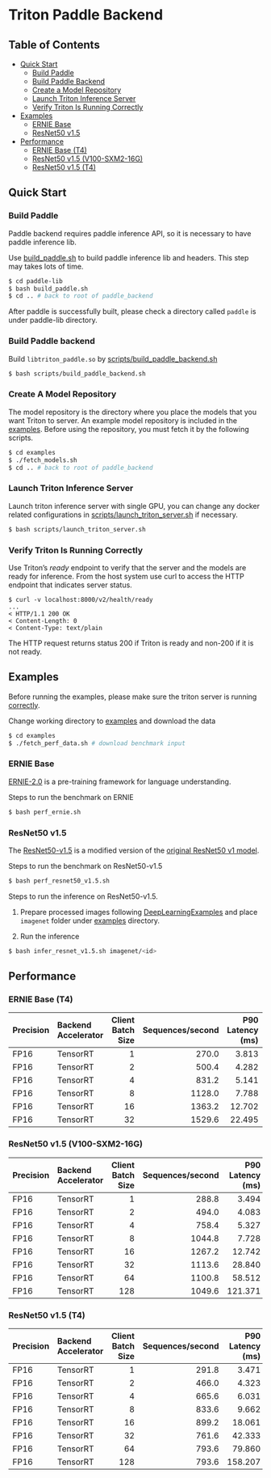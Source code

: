 <!--
# Copyright (c) 2021, NVIDIA CORPORATION. All rights reserved.
#
# Redistribution and use in source and binary forms, with or without
# modification, are permitted provided that the following conditions
# are met:
#  * Redistributions of source code must retain the above copyright
#    notice, this list of conditions and the following disclaimer.
#  * Redistributions in binary form must reproduce the above copyright
#    notice, this list of conditions and the following disclaimer in the
#    documentation and/or other materials provided with the distribution.
#  * Neither the name of NVIDIA CORPORATION nor the names of its
#    contributors may be used to endorse or promote products derived
#    from this software without specific prior written permission.
#
# THIS SOFTWARE IS PROVIDED BY THE COPYRIGHT HOLDERS ``AS IS'' AND ANY
# EXPRESS OR IMPLIED WARRANTIES, INCLUDING, BUT NOT LIMITED TO, THE
# IMPLIED WARRANTIES OF MERCHANTABILITY AND FITNESS FOR A PARTICULAR
# PURPOSE ARE DISCLAIMED.  IN NO EVENT SHALL THE COPYRIGHT OWNER OR
# CONTRIBUTORS BE LIABLE FOR ANY DIRECT, INDIRECT, INCIDENTAL, SPECIAL,
# EXEMPLARY, OR CONSEQUENTIAL DAMAGES (INCLUDING, BUT NOT LIMITED TO,
# PROCUREMENT OF SUBSTITUTE GOODS OR SERVICES; LOSS OF USE, DATA, OR
# PROFITS; OR BUSINESS INTERRUPTION) HOWEVER CAUSED AND ON ANY THEORY
# OF LIABILITY, WHETHER IN CONTRACT, STRICT LIABILITY, OR TORT
# (INCLUDING NEGLIGENCE OR OTHERWISE) ARISING IN ANY WAY OUT OF THE USE
# OF THIS SOFTWARE, EVEN IF ADVISED OF THE POSSIBILITY OF SUCH DAMAGE.
-->

# Triton Paddle Backend

## Table of Contents

- [Quick Start](#quick-start)
    - [Build Paddle](#build-paddle)
    - [Build Paddle Backend](#build-paddle-backend)
    - [Create a Model Repository](#create-a-model-repository)
    - [Launch Triton Inference Server](#launch-triton-inference-server)
    - [Verify Triton Is Running Correctly](#verify-triton-is-running-correctly)
- [Examples](#examples)
    - [ERNIE Base](#ernie-base)
    - [ResNet50 v1.5](#resnet50-v15)
- [Performance](#performance)
    - [ERNIE Base (T4)](#ernie-base-t4)
    - [ResNet50 v1.5 (V100-SXM2-16G)](#resnet50-v15-v100-sxm2-16g)
    - [ResNet50 v1.5 (T4)](#resnet50-v15-t4)

## Quick Start

### Build Paddle
Paddle backend requires paddle inference API, so it is necessary to have paddle inference lib.

Use [build_paddle.sh](paddle-lib/build_paddle.sh) to build paddle inference lib and headers. This step may takes lots of time.

```bash
$ cd paddle-lib
$ bash build_paddle.sh
$ cd .. # back to root of paddle_backend
```

After paddle is successfully built, please check a directory called ``paddle`` is under paddle-lib directory.

### Build Paddle backend
Build ``libtriton_paddle.so`` by [scripts/build_paddle_backend.sh](scripts/build_paddle_backend.sh)

```bash
$ bash scripts/build_paddle_backend.sh
```

### Create A Model Repository

The model repository is the directory where you
place the models that you want Triton to server. An example model
repository is included in the [examples](examples). Before using the repository,
you must fetch it by the following scripts.

```bash
$ cd examples
$ ./fetch_models.sh
$ cd .. # back to root of paddle_backend
```

### Launch Triton Inference Server

Launch triton inference server with single GPU, you can change any docker related configurations in [scripts/launch_triton_server.sh](scripts/launch_triton_server.sh) if necessary.

```bash
$ bash scripts/launch_triton_server.sh
```

### Verify Triton Is Running Correctly

Use Triton’s *ready* endpoint to verify that the server and the models
are ready for inference. From the host system use curl to access the
HTTP endpoint that indicates server status.

```
$ curl -v localhost:8000/v2/health/ready
...
< HTTP/1.1 200 OK
< Content-Length: 0
< Content-Type: text/plain
```

The HTTP request returns status 200 if Triton is ready and non-200 if
it is not ready.

## Examples

Before running the examples, please make sure the triton server is running [correctly](#verify-triton-is-running-correctly).

Change working directory to [examples](examples) and download the data
```bash
$ cd examples
$ ./fetch_perf_data.sh # download benchmark input
```

### ERNIE Base
[ERNIE-2.0](https://github.com/PaddlePaddle/ERNIE) is a pre-training framework for language understanding.

Steps to run the benchmark on ERNIE
```bash
$ bash perf_ernie.sh
```

### ResNet50 v1.5
The [ResNet50-v1.5](https://ngc.nvidia.com/catalog/resources/nvidia:resnet_50_v1_5_for_pytorch) is a modified version of the [original ResNet50 v1 model](https://arxiv.org/abs/1512.03385).

Steps to run the benchmark on ResNet50-v1.5
```bash
$ bash perf_resnet50_v1.5.sh
```

Steps to run the inference on ResNet50-v1.5.

1. Prepare processed images following [DeepLearningExamples](https://github.com/NVIDIA/DeepLearningExamples/tree/master/PyTorch/Classification/ConvNets/triton/resnet50#quick-start-guide) and place ``imagenet`` folder under [examples](examples) directory.

2. Run the inference

```bash
$ bash infer_resnet_v1.5.sh imagenet/<id>
```

## Performance

### ERNIE Base (T4)

| Precision   | Backend Accelerator  |   Client Batch Size |   Sequences/second |   P90 Latency (ms) |   P95 Latency (ms) |   P99 Latency (ms) |   Avg Latency (ms) |
|:------------|:---------------------|--------------------:|--------------------:|--------------:|--------------:|--------------:|--------------:|
| FP16        | TensorRT             |                   1 |               270.0 |         3.813 |         3.846 |         4.007 |         3.692 |
| FP16        | TensorRT             |                   2 |               500.4 |         4.282 |         4.332 |         4.709 |         3.980 |
| FP16        | TensorRT             |                   4 |               831.2 |         5.141 |         5.242 |         5.569 |         4.797 |
| FP16        | TensorRT             |                   8 |              1128.0 |         7.788 |         7.949 |         8.255 |         7.089 |
| FP16        | TensorRT             |                  16 |              1363.2 |        12.702 |        12.993 |        13.507 |        11.738 |
| FP16        | TensorRT             |                  32 |              1529.6 |        22.495 |        22.817 |        24.634 |        20.901 |

### ResNet50 v1.5 (V100-SXM2-16G)

| Precision   | Backend Accelerator  |   Client Batch Size |   Sequences/second |   P90 Latency (ms) |   P95 Latency (ms) |   P99 Latency (ms) |   Avg Latency (ms) |
|:------------|:---------------------|--------------------:|--------------------:|--------------:|--------------:|--------------:|--------------:|
| FP16        | TensorRT             |                   1 |               288.8 |         3.494 |         3.524 |         3.608 |         3.462 |
| FP16        | TensorRT             |                   2 |               494.0 |         4.083 |         4.110 |         4.208 |         4.047 |
| FP16        | TensorRT             |                   4 |               758.4 |         5.327 |         5.359 |         5.460 |         5.273 |
| FP16        | TensorRT             |                   8 |              1044.8 |         7.728 |         7.770 |         7.949 |         7.658 |
| FP16        | TensorRT             |                  16 |              1267.2 |        12.742 |        12.810 |        13.883 |        12.647 |
| FP16        | TensorRT             |                  32 |              1113.6 |        28.840 |        29.044 |        30.357 |        28.641 |
| FP16        | TensorRT             |                  64 |              1100.8 |        58.512 |        58.642 |        59.967 |        58.251 |
| FP16        | TensorRT             |                 128 |              1049.6 |       121.371 |       121.834 |       123.371 |       119.991 |

### ResNet50 v1.5 (T4)
| Precision   | Backend Accelerator  |   Client Batch Size |   Sequences/second |   P90 Latency (ms) |   P95 Latency (ms) |   P99 Latency (ms) |   Avg Latency (ms) |
|:------------|:---------------------|--------------------:|--------------------:|--------------:|--------------:|--------------:|--------------:|
| FP16        | TensorRT             |                   1 |               291.8 |         3.471 |         3.489 |         3.531 |         3.427 |
| FP16        | TensorRT             |                   2 |               466.0 |         4.323 |         4.336 |         4.382 |         4.288 |
| FP16        | TensorRT             |                   4 |               665.6 |         6.031 |         6.071 |         6.142 |         6.011 |
| FP16        | TensorRT             |                   8 |               833.6 |         9.662 |         9.684 |         9.767 |         9.609 |
| FP16        | TensorRT             |                  16 |               899.2 |        18.061 |        18.208 |        18.899 |        17.748 |
| FP16        | TensorRT             |                  32 |               761.6 |        42.333 |        43.456 |        44.167 |        41.740 |
| FP16        | TensorRT             |                  64 |               793.6 |        79.860 |        80.410 |        80.807 |        79.680 |
| FP16        | TensorRT             |                 128 |               793.6 |       158.207 |       158.278 |       158.643 |       157.543 |
